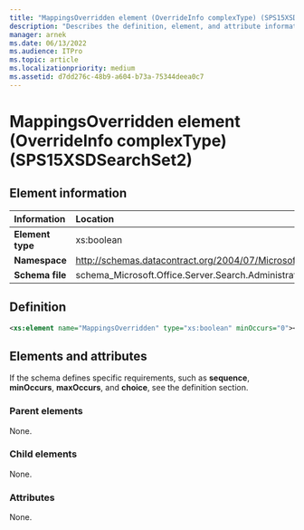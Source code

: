 ```yaml
---
title: "MappingsOverridden element (OverrideInfo complexType) (SPS15XSDSearchSet2)"
description: "Describes the definition, element, and attribute information for the MappingsOverridden element (OverrideInfo complexType) (SPS15XSDSearchSet2)."
manager: arnek
ms.date: 06/13/2022
ms.audience: ITPro
ms.topic: article
ms.localizationpriority: medium
ms.assetid: d7dd276c-48b9-a604-b73a-75344deea0c7
---
```


# MappingsOverridden element (OverrideInfo complexType) (SPS15XSDSearchSet2)



## Element information

|Information|Location|
|:-----|:-----|
|**Element type**|xs:boolean|
|**Namespace**|http://schemas.datacontract.org/2004/07/Microsoft.Office.Server.Search.Administration|
|**Schema file**|schema_Microsoft.Office.Server.Search.Administration.xsd|

## Definition

```XML
<xs:element name="MappingsOverridden" type="xs:boolean" minOccurs="0"></xs:element>

```

## Elements and attributes

If the schema defines specific requirements, such as **sequence**, **minOccurs**, **maxOccurs**, and **choice**, see the definition section.

### Parent elements

None.

### Child elements

None.

### Attributes

None.
